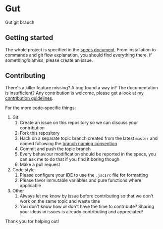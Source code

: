 # Gut
Gut git brauch

## Getting started

The whole project is specified in the [specs document](./specs/specs.md). 
From installation to commands and git flow explanation, you should find everything there.
If something's amiss, please create an issue.

## Contributing

There's a killer feature missing? A bug found a way in? The documentation is insufficient?
Any contribution is welcome, please get a look at 
[my contribution guidelines](https://github.com/quilicicf/Docs/blob/master/contribution/main.md).

For the more code-specific things:

1. Git
    1. Create an issue on this repository so we can discuss your contribution
    1. Fork this repository
    1. Hack on a separate topic branch created from the latest `master` and named following the 
    [branch naming convention](./specs/specs.md#branch-naming)
    1. Commit and push the topic branch
    1. Every behaviour modification should be reported in the specs, you can ask me to do that if you find it boring 
    though
    1. Make a pull request
1. Code style
    1. Please configure your IDE to use the `.jscsrc` file for formatting
    1. Please favor immutable variables and pure functions where applicable
1. Other
    1. Always let me know by issue before contributing so that we don't work on the same topic and waste time
    1. You don't know how or don't have the time to contribute? Sharing your ideas in issues is already contributing 
    and appreciated!


Thank you for helping out!
